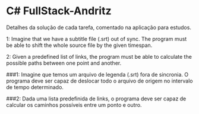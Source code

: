 # C# FullStack-Andritz

Detalhes da solução de cada tarefa, comentado na aplicação para estudos.

1: Imagine that we have a subtitle file (.srt) out of sync. The program must be able to shift the whole source file by the given timespan.

2: Given a predefined list of links, the program must be able to calculate the possible paths between one point and another.

###1: Imagine que temos um arquivo de legenda (.srt) fora de sincronia. O programa deve ser capaz de deslocar todo o arquivo de origem no intervalo de tempo determinado.

###2: Dada uma lista predefinida de links, o programa deve ser capaz de calcular os caminhos possíveis entre um ponto e outro.

